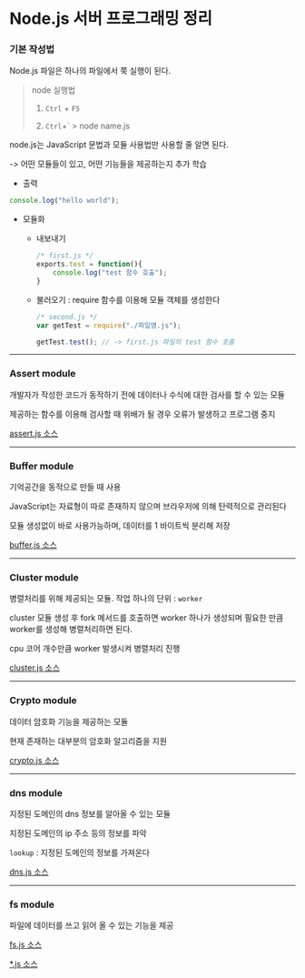 # Node.js 서버 프로그래밍 정리



### 기본 작성법

Node.js 파일은 하나의 파일에서 쭉 실행이 된다.

> node 실행법 
>
> 	1. `Ctrl` + `F5`
>
>  	2. `Ctrl`+` > node name.js

node.js는 JavaScript 문법과 모듈 사용법만 사용할 줄 알면 된다.

-> 어떤 모듈들이 있고, 어떤 기능들을 제공하는지 추가 학습



- 출력

```javascript
console.log("hello world");
```

- 모듈화

  - 내보내기

    ```javascript
    /* first.js */
    exports.test = function(){
    	console.log("test 함수 호출");
    }
    ```

  - 불러오기 : require 함수를 이용해 모듈 객체를 생성한다 

    ```javascript
    /* second.js */
    var getTest = require("./파일명.js");
    
    getTest.test(); // -> first.js 파일의 test 함수 호출
    ```



---



### Assert module

개발자가 작성한 코드가 동작하기 전에 데이터나 수식에 대한 검사를 할 수 있는 모듈

제공하는 함수를 이용해 검사할 때 위배가 될 경우 오류가 발생하고 프로그램 중지

[assert.js 소스](https://github.com/KOO-YS/TIL/tree/master/nodeJS/src/assert.js)



---



### Buffer module

기억공간을 동적으로 만들 때 사용

JavaScript는 자료형이 따로 존재하지 않으며 브라우저에 의해 탄력적으로 관리된다

모듈 생성없이 바로 사용가능하며, 데이터를 1 바이트씩 분리해 저장

[buffer.js 소스](https://github.com/KOO-YS/TIL/tree/master/nodeJS/src/buffer.js)



---



### Cluster module

병렬처리를 위해 제공되는 모듈. 작업 하나의 단위 :  `worker`

cluster 모듈 생성 후 fork 메서드를 호출하면 worker 하나가 생성되며 필요한 만큼 worker를 생성해 병렬처리하면 된다.

cpu 코어 개수만큼 worker 발생시켜 병렬처리 진행

[cluster.js 소스](https://github.com/KOO-YS/TIL/tree/master/nodeJS/src/cluster.js)



---



### Crypto module

데이터 암호화 기능을 제공하는 모듈

현재 존재하는 대부분의 암호화 알고리즘을 지원

[crypto.js 소스](https://github.com/KOO-YS/TIL/tree/master/nodeJS/src/crypto.js)



---



### dns module 

지정된 도메인의 dns 정보를 알아올 수 있는 모듈

지정된 도메인의 ip 주소 등의 정보를 파악

`lookup` : 지정된 도메인의 정보를 가져온다

[dns.js 소스](https://github.com/KOO-YS/TIL/tree/master/nodeJS/src/dns.js)



---



### fs module

파일에 데이터를 쓰고 읽어 올 수 있는 기능을 제공

[fs.js 소스](https://github.com/KOO-YS/TIL/tree/master/nodeJS/src/fs.js)

























[*.js 소스](https://github.com/KOO-YS/TIL/tree/master/nodeJS/src/*.js)